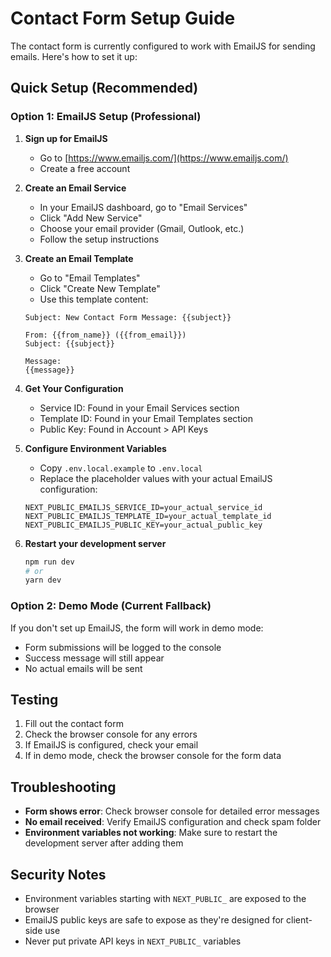 # Contact Form Setup Guide

The contact form is currently configured to work with EmailJS for sending emails. Here's how to set it up:

## Quick Setup (Recommended)

### Option 1: EmailJS Setup (Professional)

1. **Sign up for EmailJS**
   - Go to [https://www.emailjs.com/](https://www.emailjs.com/)
   - Create a free account

2. **Create an Email Service**
   - In your EmailJS dashboard, go to "Email Services"
   - Click "Add New Service"
   - Choose your email provider (Gmail, Outlook, etc.)
   - Follow the setup instructions

3. **Create an Email Template**
   - Go to "Email Templates"
   - Click "Create New Template"
   - Use this template content:
   ```
   Subject: New Contact Form Message: {{subject}}
   
   From: {{from_name}} ({{from_email}})
   Subject: {{subject}}
   
   Message:
   {{message}}
   ```

4. **Get Your Configuration**
   - Service ID: Found in your Email Services section
   - Template ID: Found in your Email Templates section
   - Public Key: Found in Account > API Keys

5. **Configure Environment Variables**
   - Copy `.env.local.example` to `.env.local`
   - Replace the placeholder values with your actual EmailJS configuration:
   ```
   NEXT_PUBLIC_EMAILJS_SERVICE_ID=your_actual_service_id
   NEXT_PUBLIC_EMAILJS_TEMPLATE_ID=your_actual_template_id
   NEXT_PUBLIC_EMAILJS_PUBLIC_KEY=your_actual_public_key
   ```

6. **Restart your development server**
   ```bash
   npm run dev
   # or
   yarn dev
   ```

### Option 2: Demo Mode (Current Fallback)

If you don't set up EmailJS, the form will work in demo mode:
- Form submissions will be logged to the console
- Success message will still appear
- No actual emails will be sent

## Testing

1. Fill out the contact form
2. Check the browser console for any errors
3. If EmailJS is configured, check your email
4. If in demo mode, check the browser console for the form data

## Troubleshooting

- **Form shows error**: Check browser console for detailed error messages
- **No email received**: Verify EmailJS configuration and check spam folder
- **Environment variables not working**: Make sure to restart the development server after adding them

## Security Notes

- Environment variables starting with `NEXT_PUBLIC_` are exposed to the browser
- EmailJS public keys are safe to expose as they're designed for client-side use
- Never put private API keys in `NEXT_PUBLIC_` variables
